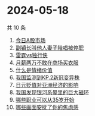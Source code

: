 # 2024-05-18

共 10 条

<!-- BEGIN -->
<!-- 最后更新时间 Sat May 18 2024 11:09:25 GMT+0800 (China Standard Time) -->

1. [今日A股市场](https://www.zhihu.com/search?q=今日A股市场)
1. [副镇长叫他人妻子陪唱被停职](https://www.zhihu.com/search?q=副镇长叫他人妻子陪唱被停职)
1. [雷霆vs独行侠](https://www.zhihu.com/search?q=雷霆vs独行侠)
1. [月薪两万不敢在商场买衣服](https://www.zhihu.com/search?q=月薪两万不敢在商场买衣服)
1. [什么是情绪价值](https://www.zhihu.com/search?q=什么是情绪价值)
1. [我国监测到KP.2新冠变异株](https://www.zhihu.com/search?q=我国监测到KP.2新冠变异株)
1. [日元贬值对亚洲经济的影响](https://www.zhihu.com/search?q=日元贬值对亚洲经济的影响)
1. [我国发现银河系晕里的巨大磁环](https://www.zhihu.com/search?q=我国发现银河系晕里的巨大磁环)
1. [哪些职业可以从35岁开始](https://www.zhihu.com/search?q=哪些职业可以从35岁开始)
1. [哪些画面安抚了你的焦虑感](https://www.zhihu.com/search?q=哪些画面安抚了你的焦虑感)

<!-- END -->
